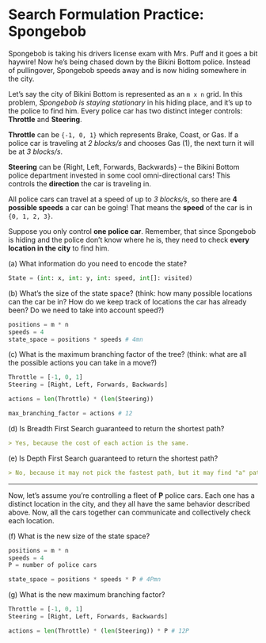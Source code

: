 # Search Formulation Practice: Spongebob

Spongebob is taking his drivers license exam with Mrs. Puff and it goes a bit haywire! Now he’s being chased down by the Bikini Bottom police. Instead of pullingover, Spongebob speeds away and is now hiding somewhere in the city.
    
Let’s say the city of Bikini Bottom is represented as an `m x n` grid. In this problem, *Spongebob is staying stationary* in his hiding place, and it’s up to the police to find him. Every police car has two distinct integer controls: **Throttle** and **Steering**.


**Throttle** can be `{-1, 0, 1}` which represents Brake, Coast, or Gas. If a police car is traveling at *2 blocks/s* and chooses Gas (1), the next turn it will be at *3 blocks/s*.

**Steering** can be {Right, Left, Forwards, Backwards} – the Bikini Bottom police department invested in some cool omni-directional cars! This controls the **direction** the car is traveling in.

All police cars can travel at a speed of up to *3 blocks/s*, so there are **4 possible speeds** a car can be going! That means the **speed** of the car is in `{0, 1, 2, 3}`.

Suppose you only control **one police car**. Remember, that since Spongebob is hiding and the police don’t know where he is, they need to check **every location in the city** to find him.

(a) What information do you need to encode the state?

```python
State = (int: x, int: y, int: speed, int[]: visited)
```


(b) What’s the size of the state space? (think: how many possible locations can the car be in? How do we keep track of locations the car has already been? Do we need to take into account speed?)

```python
positions = m * n
speeds = 4
state_space = positions * speeds # 4mn
```


(c) What is the maximum branching factor of the tree? (think: what are all the possible actions you can take in a move?)

```python
Throttle = [-1, 0, 1]
Steering = [Right, Left, Forwards, Backwards]

actions = len(Throttle) * (len(Steering))

max_branching_factor = actions # 12
```

(d) Is Breadth First Search guaranteed to return the shortest path?

```md
> Yes, because the cost of each action is the same.
```

(e) Is Depth First Search guaranteed to return the shortest path?

```md
> No, because it may not pick the fastest path, but it may find "a" path *faster*.
```

---

Now, let’s assume you’re controlling a fleet of **P** police cars. Each one has a distinct location in the city, and they all have the same behavior described above. Now, all the cars together can
communicate and collectively check each location.

(f) What is the new size of the state space?

```python
positions = m * n
speeds = 4
P = number of police cars

state_space = positions * speeds * P # 4Pmn

```

(g) What is the new maximum branching factor?

```python
Throttle = [-1, 0, 1]
Steering = [Right, Left, Forwards, Backwards]

actions = len(Throttle) * (len(Steering)) * P # 12P
```